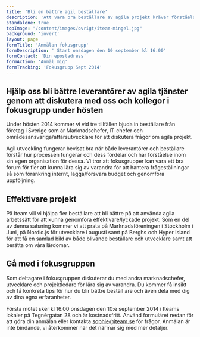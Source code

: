 ```yaml
---
title: 'Bli en bättre agil beställare'
description: 'Att vara bra beställare av agila projekt kräver förståelse för processen. Vi har under hösten 2014 ett antal fokustillfällen kring detta ämne.'
standalone: true
topImage: "/content/images/ovrigt/iteam-mingel.jpg"
background: 'invert'
layout: page
formTitle: 'Anmälan fokusgrupp'
formDescription: ' Start onsdagen den 10 september kl 16.00'
formContact: 'Din epostadress'
formAction: 'Anmäl mig'
formTracking: 'Fokusgrupp Sept 2014'
---
```


## Hjälp oss bli bättre leverantörer av agila tjänster genom att diskutera med oss och kollegor i fokusgrupp under hösten
Under hösten 2014 kommer vi vid tre tillfällen bjuda in beställare från företag i Sverige som är Marknadschefer, IT-chefer och områdesansvariga/affärsutvecklare för att diskutera frågor om agila projekt.

Agil utveckling fungerar bevisat bra när både leverantörer och beställare förstår hur processen fungerar och dess fördelar och har förståelse inom sin egen organisation för dessa. Vi tror att fokusgrupper kan vara ett bra forum för fler att kunna lära sig av varandra för att hantera frågeställningar så som förankring internt, lägga/försvara budget och genomföra uppföljning. 

## Effektivare projekt
På Iteam vill vi hjälpa fler beställare att bli bättre på att använda agila arbetssätt för att kunna genomföra effektivare/lyckade projekt. Som en del av denna satsning kommer vi att prata på Marknadsföreningen i Stockholm i Juni, på Nordic.js för utvecklare i augusti samt på Berghs och Hyper Island för att få en samlad bild av både blivande beställare och utvecklare samt att berätta om våra lärdomar.

## Gå med i fokusgruppen
Som deltagare i fokusgruppen diskuterar du med andra marknadschefer, utvecklare och projektledare för lära sig av varandra. Du kommer få insikt och få konkreta tips för hur du blir bättre beställ are och även dela med dig av dina egna erfaranheter. 

Första mötet sker kl 16.00 onsdagen den 10:e september 2014 i Iteams lokaler på Tegnérgatan 28 och är kostnadsfritt.
Använd formuläret nedan för att göra din anmälan eller kontakta [sophie@iteam.se](mailto:sophie@iteam.se) för frågor. Anmälan är inte bindande, vi återkommer när det närmar sig med mer detaljer.

